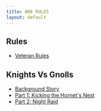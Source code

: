 ```yaml
---
title: WOE RULES
layout: default
---
```


## Rules  
* [Veteran Rules](/woe/veterans/)  

## Knights Vs Gnolls
* [Background Story](/woe/gnolls-v-knights-0/)  
* [Part 1: Kicking the Hornet's Nest](/woe/gnolls-v-knights-1/)  
* [Part 2: Night Raid](/woe/gnolls-v-knights-2/)  
